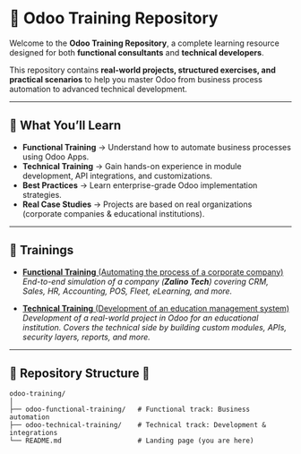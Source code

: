 # 🚀 Odoo Training Repository  

Welcome to the **Odoo Training Repository**, a complete learning resource designed for both **functional consultants** and **technical developers**.  

This repository contains **real-world projects, structured exercises, and practical scenarios** to help you master Odoo from business process automation to advanced technical development.  

---

## 🎯 What You’ll Learn  

- **Functional Training** → Understand how to automate business processes using Odoo Apps.  
- **Technical Training** → Gain hands-on experience in module development, API integrations, and customizations.  
- **Best Practices** → Learn enterprise-grade Odoo implementation strategies.  
- **Real Case Studies** → Projects are based on real organizations (corporate companies & educational institutions).  

---

## 📂 Trainings  

- [**Functional Training** (Automating the process of a corporate company)](./odoo-functional-training/README.md)  
  *End-to-end simulation of a company (**Zalino Tech**) covering CRM, Sales, HR, Accounting, POS, Fleet, eLearning, and more.*  

- [**Technical Training** (Development of an education management system)](./odoo-technical-training/README.md)  
  *Development of a real-world project in Odoo for an educational institution. Covers the technical side by building custom modules, APIs, security layers, reports, and more.*  

---

## 📁 Repository Structure  📁

```text
odoo-training/
│
├── odoo-functional-training/   # Functional track: Business automation
├── odoo-technical-training/    # Technical track: Development & integrations
└── README.md                   # Landing page (you are here)
